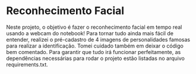 # Reconhecimento Facial

Neste projeto, o objetivo é fazer o reconhecimento facial em tempo real usando a webcam do notebook! Para tornar tudo ainda mais fácil de entender, realizei o pré-cadastro de 4 imagens de personalidades famosas para realizar a identificação. Tomei cuidado também em deixar o código bem comentado. 
Para garantir que tudo irá funcionar perfeitamente, as dependências necessárias para rodar o projeto estão listadas no arquivo requirements.txt.

